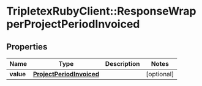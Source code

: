 # TripletexRubyClient::ResponseWrapperProjectPeriodInvoiced

## Properties
Name | Type | Description | Notes
------------ | ------------- | ------------- | -------------
**value** | [**ProjectPeriodInvoiced**](ProjectPeriodInvoiced.md) |  | [optional] 


